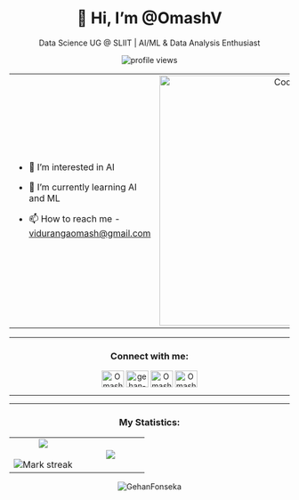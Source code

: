 

<div align="center">

# 👋 Hi, I’m @OmashV  
Data Science UG @ SLIIT | AI/ML & Data Analysis Enthusiast 

</div>


<!--profile visit count-->
<div align="center">
  
<!-- GitHub Profile Visit Counter -->
<img src="https://komarev.com/ghpvc/?username=OmashV&color=blue" alt="profile views" />  
</div>

<table align="center">
<tr border="none">
<td width="50%" align="left">
  
- 👀 I’m interested in AI  
  
- 🌱 I’m currently learning AI and ML
 
- 📫 How to reach me - vidurangaomash@gmail.com
 



</td>

<td width="50%" align="center">

  <img align="center" alt="Coding" width="450" src="https://repository-images.githubusercontent.com/588181932/e36ec678-7984-4cdd-8e4c-a3932772ff8e">

  
  </td>
</tr>
</table>

---





<h3 align="center">Connect with me:</h3>
<p align="center">
<a href="https://OmashV.github.io/" target="blank"><img align="center" src="https://img.icons8.com/ios-filled/256/internet.png" alt="OmashV" height="30" width="40" /></a>
<a href="https://www.linkedin.com/in/omash-viduranga-76aaa91a9/" target="blank"><img align="center" src="https://raw.githubusercontent.com/rahuldkjain/github-profile-readme-generator/master/src/images/icons/Social/linked-in-alt.svg" alt="gehan-fonseka-aa61a7288" height="30" width="40" /></a>
<a href="https://www.facebook.com/share/12E6qEyaACP/?mibextid=wwXIfr" target="blank"><img align="center" src="https://raw.githubusercontent.com/rahuldkjain/github-profile-readme-generator/master/src/images/icons/Social/facebook.svg" alt="Omash Viduranga" height="30" width="40" /></a>
<a href="https://www.instagram.com/omash.v?igsh=Ynk3a2hzb2RyZWdt&utm_source=qr" target="blank"><img align="center" src="https://raw.githubusercontent.com/rahuldkjain/github-profile-readme-generator/master/src/images/icons/Social/instagram.svg" alt="OmashV" height="30" width="40" /></a>
</p>

---


---
<h3 align="center">My Statistics:</h3>
<p align="center">
<table align="center">
<tr border="none">
<td width="50%" align="center">
  
  <img  align="center"  src="https://github-readme-stats.vercel.app/api?username=OmashV&theme=dark&show_icons=true&count_private=true" />
  <br></br>
  <img  title="🔥 Get streak stats for your profile at git.io/streak-stats" alt="Mark streak" src="https://github-readme-streak-stats.herokuapp.com/?user=OmashV&theme=dark&hide_border=false" /> 
</td>
<td width="50%" align="center">

  <img  align="center"  src="https://github-readme-stats.anuraghazra1.vercel.app/api/top-langs/?username=OmashV&theme=dark&hide_border=false&no-bg=true&no-frame=true&langs_count=10"/>
  
  </td>
</tr>

</table>

 <p align="center" >
      <img
          src="https://github-profile-trophy.vercel.app/?username=OmashV"
          alt="GehanFonseka"

---
